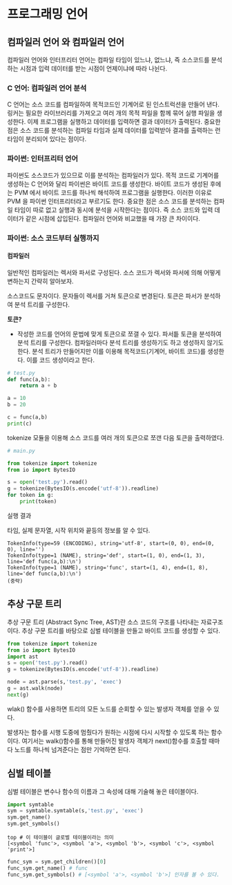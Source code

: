 # 프로그래밍 언어

## 컴파일러 언어 와 컴파일러 언어

컴파일러 언어와 인터프리터 언어는 컴파일 타임이 있느냐, 없느냐, 즉 소스코드를 분석하는 시점과 입력 데이터를 받는 시점이 언제이냐에 따라 나뉜다.

### C 언어: 컴파일러 언어 분석

C 언어는 소스 코드를 컴파일하여 목적코드인 기계어로 된 인스트럭션을 만들어 낸다. 링커는 필요한 라이브러리를 가져오고 여러 개의 목적 파일을 함께 묶어 실행 파일을 생성한다. 이제 프로그램을 실행하고 데이터를 입력하면 결과 데이터가 출력된다. 중요한 점은 소스 코드를 분석하는 컴파일 타임과 실제 데이터를 입력받아 결과를 출력하는 런타임이 분리되어 있다는 점이다.

### 파이썬: 인터프리터 언어

파이썬도 소스코드가 있으므로 이를 분석하는 컴파일러가 있다. 목적 코드로 기계어를 생성하는 C 언어와 달리 파이썬은 바이트 코드를 생성한다. 바이트 코드가 생성된 후에는 PVM 에서 바이트 코드를 하나씩 해석하여 프로그램을 실행한다. 이러한 이유로 PVM 을 파이썬 인터프리터라고 부르기도 한다. 중요한 점은 소스 코드를 분석하는 컴파일 타임이 따로 없고 실행과 동시에 분석을 시작한다는 점이다. 즉 소스 코드와 입력 데이터가 같은 시점에 삽입된다. 컴파일러 언어와 비교했을 때 가장 큰 차이이다.

### 파이썬: 소스 코드부터 실행까지

#### 컴파일러

일반적인 컴파일러는 렉서와 파서로 구성된다. 소스 코드가 렉서와 파서에 의해 어떻게 변하는지 간략히 알아보자.

소스코드도 문자이다. 문자들이 렉서를 거쳐 토큰으로 변경된다. 토큰은 파서가 분석하여 분석 트리를 구성한다.

**토큰?**

- 작성한 코드를 언어의 문법에 맞게 토큰으로 쪼갤 수 있다. 파서틑 토큰을 분석하여 분석 트리를 구성한다. 컴파일러마다 분석 트리를 생성하기도 하고 생성하지 않기도 한다. 분석 트리가 만들어지만 이를 이용해 목적코드(기계어, 바이트 코드)를 생성한다. 이를 코드 생성이라고 한다.

```py
# test.py
def func(a,b):
    return a + b

a = 10
b = 20

c = func(a,b)
print(c)
```

tokenize 모듈을 이용해 소스 코드를 여러 개의 토큰으로 쪼갠 다음 토큰을 출력하였다.

```py
# main.py

from tokenize import tokenize
from io import BytesIO

s = open('test.py').read()
g = tokenize(BytesIO(s.encode('utf-8')).readline)
for token in g:
    print(token)
```

실행 결과

타임, 실제 문자열, 시작 위치와 끝등의 정보를 알 수 있다.

```
TokenInfo(type=59 (ENCODING), string='utf-8', start=(0, 0), end=(0, 0), line='')
TokenInfo(type=1 (NAME), string='def', start=(1, 0), end=(1, 3), line='def func(a,b):\n')
TokenInfo(type=1 (NAME), string='func', start=(1, 4), end=(1, 8), line='def func(a,b):\n')
(중략)
```

## 추상 구문 트리

추상 구문 트리 (Abstract Sync Tree, AST)란 소스 코드의 구조를 나타내는 자료구조이다. 추상 구문 트리를 바탕으로 심벌 테이블을 만들고 바이트 코드를 생성할 수 있다.

```py
from tokenize import tokenize
from io import BytesIO
import ast
s = open('test.py').read()
g = tokenize(BytesIO(s.encode('utf-8')).readline)

node = ast.parse(s,'test.py', 'exec')
g = ast.walk(node)
next(g)
```

wlak() 함수를 사용하면 트리의 모든 노드를 순회할 수 있는 발생자 객체를 얻을 수 있다.

발생자는 함수를 시행 도중에 멈췄다가 원하는 시점에 다시 시작할 수 있도록 하는 함수이다. 여기서는 walk()함수를 통해 만들어진 발생자 객체가 next()함수를 호출할 때마다 노드를 하나씩 넘겨준다는 점만 기억하면 된다.

## 심벌 테이블

심벌 테이블은 변수나 함수의 이름과 그 속성에 대해 기술해 놓은 테이블이다.

```py
import symtable
sym = symtable.symtable(s,'test.py', 'exec')
sym.get_name()
sym.get_symbols()
```

```
top # 이 테이블이 글로벌 테이블이라는 의미
[<symbol 'func'>, <symbol 'a'>, <symbol 'b'>, <symbol 'c'>, <symbol 'print'>]
```

```py
func_sym = sym.get_children()[0]
func_sym.get_name() # func
func_sym.get_symbols() # [<symbol 'a'>, <symbol 'b'>] 인자를 볼 수 있다.
```
